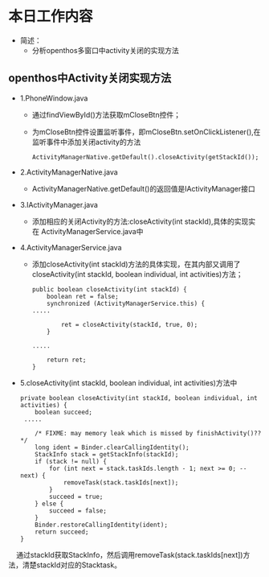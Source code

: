 # 本日工作内容

  - 简述：
    - 分析openthos多窗口中activity关闭的实现方法

    
## openthos中Activity关闭实现方法

  - 1.PhoneWindow.java

    - 通过findViewById()方法获取mCloseBtn控件；
    - 为mCloseBtn控件设置监听事件，即mCloseBtn.setOnClickListener(),在监听事件中添加关闭activity的方法
    
          ActivityManagerNative.getDefault().closeActivity(getStackId());
      
  - 2.ActivityManagerNative.java

    - ActivityManagerNative.getDefault()的返回值是IActivityManager接口
   
  - 3.IActivityManager.java
 
    - 添加相应的关闭Activity的方法:closeActivity(int stackId),具体的实现实在 ActivityManagerService.java中
   
  - 4.ActivityManagerService.java

    - 添加closeActivity(int stackId)方法的具体实现，在其内部又调用了closeActivity(int stackId, boolean individual, int activities)方法；
    
          public boolean closeActivity(int stackId) {
              boolean ret = false;
              synchronized (ActivityManagerService.this) {
          .....    

                  ret = closeActivity(stackId, true, 0);
              }

          .....
          
              return ret;
          }

  - 5.closeActivity(int stackId, boolean individual, int activities)方法中
  
        private boolean closeActivity(int stackId, boolean individual, int activities) {
            boolean succeed;
         .....
 
            /* FIXME: may memory leak which is missed by finishActivity()?? */
            long ident = Binder.clearCallingIdentity();
            StackInfo stack = getStackInfo(stackId);
            if (stack != null) {
                for (int next = stack.taskIds.length - 1; next >= 0; --next) {
                    removeTask(stack.taskIds[next]);
                }
                succeed = true;
            } else {
                succeed = false;
            }
            Binder.restoreCallingIdentity(ident);
            return succeed;
        }
       通过stackId获取StackInfo，然后调用removeTask(stack.taskIds[next])方法，清楚stackId对应的Stacktask。    
  
  
  
  
  
  
  
